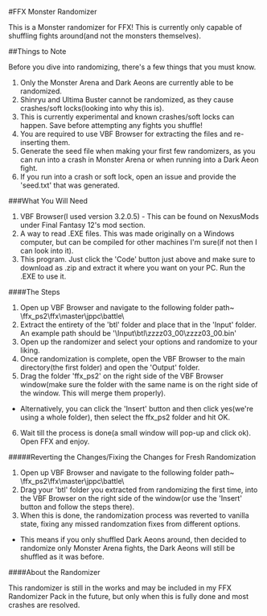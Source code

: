 #FFX Monster Randomizer

This is a Monster randomizer for FFX! This is currently only capable of shuffling fights around(and not the monsters themselves).

##Things to Note

Before you dive into randomizing, there's a few things that you must know.

1. Only the Monster Arena and Dark Aeons are currently able to be randomized.
2. Shinryu and Ultima Buster cannot be randomized, as they cause crashes/soft locks(looking into why this is).
3. This is currently experimental and known crashes/soft locks can happen. Save before attempting any fights you shuffle!
4. You are required to use VBF Browser for extracting the files and re-inserting them.
5. Generate the seed file when making your first few randomizers, as you can run into a crash in Monster Arena or when running into a Dark Aeon fight.
6. If you run into a crash or soft lock, open an issue and provide the 'seed.txt' that was generated.

###What You Will Need

1. VBF Browser(I used version 3.2.0.5) - This can be found on NexusMods under Final Fantasy 12's mod section.
2. A way to read .EXE files. This was made originally on a Windows computer, but can be compiled for other machines I'm sure(if not then I can look into it).
3. This program. Just click the 'Code' button just above and make sure to download as .zip and extract it where you want on your PC. Run the .EXE to use it.

####The Steps

1. Open up VBF Browser and navigate to the following folder path~ \ffx_ps2\ffx\master\jppc\battle\
2. Extract the entirety of the 'btl' folder and place that in the 'Input' folder. An example path should be '\Input\btl\zzzz03_00\zzzz03_00.bin'
3. Open up the randomizer and select your options and randomize to your liking.
4. Once randomization is complete, open the VBF Browser to the main directory(the first folder) and open the 'Output' folder.
5. Drag the folder 'ffx_ps2' on the right side of the VBF Browser window(make sure the folder with the same name is on the right side of the window. This will merge them properly).
 - Alternatively, you can click the 'Insert' button and then click yes(we're using a whole folder), then select the ffx_ps2 folder and hit OK.
6. Wait till the process is done(a small window will pop-up and click ok). Open FFX and enjoy.
 
#####Reverting the Changes/Fixing the Changes for Fresh Randomization

1. Open up VBF Browser and navigate to the following folder path~ \ffx_ps2\ffx\master\jppc\battle\
2. Drag your 'btl' folder you extracted from randomizing the first time, into the VBF Browser on the right side of the window(or use the 'Insert' button and follow the steps there).
3. When this is done, the randomization process was reverted to vanilla state, fixing any missed randomzation fixes from different options.
 - This means if you only shuffled Dark Aeons around, then decided to randomize only Monster Arena fights, the Dark Aeons will still be shuffled as it was before.

####About the Randomizer

This randomizer is still in the works and may be included in my FFX Randomizer Pack in the future, but only when this is fully done and most crashes are resolved.